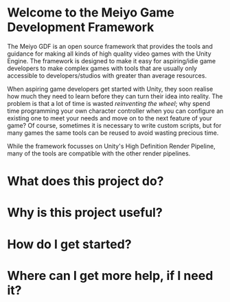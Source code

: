# Welcome to the Meiyo Game Development Framework
The Meiyo GDF is an open source framework that provides the tools and guidance for making all kinds of high quality video games with the Unity Engine. The framework is designed to make it easy for aspiring/idie game developers to make complex games with tools that are usually only accessible to developers/studios with greater than average resources. 

When aspiring game developers get started with Unity, they soon realise how much they need to learn before they can turn their idea into reality. The problem is that a lot of time is wasted _reinventing the wheel_; why spend time programming your own character controller when you can configure an existing one to meet your needs and move on to the next feature of your game? Of course, sometimes it is necessary to write custom scripts, but for many games the same tools can be reused to avoid wasting precious time.

While the framework focusses on Unity's High Definition Render Pipeline, many of the tools are compatible with the other render pipelines.

# What does this project do?

# Why is this project useful?
# How do I get started?
# Where can I get more help, if I need it?
